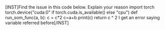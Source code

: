 [INST]Find the issue in this code below. Explain your reason
import torch
torch.device("cuda:0" if torch.cuda.is_available() else "cpu")
def run_som_func(a, b):
c = c*2
c=a+b
print(c)
return c ^ 2
I get an error saying variable referred before[/INST]
